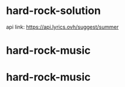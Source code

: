# hard-rock-solution
api link: https://api.lyrics.ovh/suggest/summer
# hard-rock-music
# hard-rock-music
